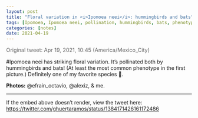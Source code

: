 ```yaml
---
layout: post
title: "Floral variation in <i>Ipomoea neei</i>: hummingbirds and bats"
tags: [Ipomoea, Ipomoea neei, pollination, hummingbirds, bats, phenotypic-variation]
categories: [notes]
date: 2021-04-19
---
```


<!-- Put preview content BEFORE the excerpt separator so it can show on /posts/ -->

<!-- Tweet embed (works if widgets.js is loaded; see script below) -->
<blockquote class="twitter-tweet">
  <a href="https://twitter.com/ghuertaramos/status/1384171426161172486"></a>
</blockquote>

<!-- Visible fallback date in case JS/embeds are blocked -->
<p class="tweet-date">
  Original tweet:
  <time datetime="2021-04-19T15:45:59Z" title="15:45 UTC">
    Apr 19, 2021, 10:45 (America/Mexico_City)
  </time>
</p>

<!--more-->

#Ipomoea neei has striking floral variation. It’s pollinated both by hummingbirds and bats!
(At least the most common phenotype in the first picture.)
Definitely one of my favorite species 🤩.

**Photos:** @efrain_octavio, @alexiz, & me.

---

If the embed above doesn’t render, view the tweet here:  
<https://twitter.com/ghuertaramos/status/1384171426161172486>

<!-- If you haven't added this site-wide (e.g., in _includes/head.html),
     you can include the script once here so the blockquote becomes a Tweet: -->
<script async src="https://platform.twitter.com/widgets.js" charset="utf-8"></script>

<style>
.tweet-date { font-size: 0.9rem; color: #666; margin-top: .25rem; }
</style>
